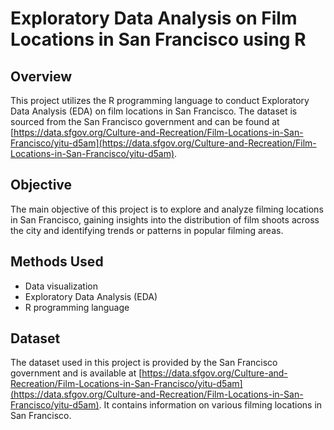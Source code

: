 # Exploratory Data Analysis on Film Locations in San Francisco using R

## Overview

This project utilizes the R programming language to conduct Exploratory Data Analysis (EDA) on film locations in San Francisco. The dataset is sourced from the San Francisco government and can be found at [https://data.sfgov.org/Culture-and-Recreation/Film-Locations-in-San-Francisco/yitu-d5am](https://data.sfgov.org/Culture-and-Recreation/Film-Locations-in-San-Francisco/yitu-d5am).

## Objective

The main objective of this project is to explore and analyze filming locations in San Francisco, gaining insights into the distribution of film shoots across the city and identifying trends or patterns in popular filming areas.

## Methods Used

- Data visualization
- Exploratory Data Analysis (EDA)
- R programming language

## Dataset

The dataset used in this project is provided by the San Francisco government and is available at [https://data.sfgov.org/Culture-and-Recreation/Film-Locations-in-San-Francisco/yitu-d5am](https://data.sfgov.org/Culture-and-Recreation/Film-Locations-in-San-Francisco/yitu-d5am). It contains information on various filming locations in San Francisco.
